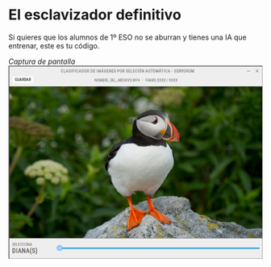 # El esclavizador definitivo
Si quieres que los alumnos de 1º ESO no se aburran y tienes una IA que entrenar, este es tu código.

*Captura de pantalla*
![Captura](./captura.png)
